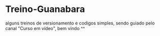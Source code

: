 # Treino-Guanabara

alguns treinos de versionamento e codigos simples, sendo guiado pelo canal "Curso em vídeo", bem vindo ^^

 
